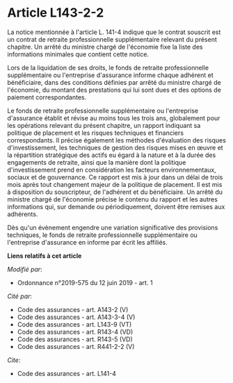 # Article L143-2-2

La notice mentionnée à l'article L. 141-4 indique que le contrat souscrit est un contrat de retraite professionnelle
supplémentaire relevant du présent chapitre. Un arrêté du ministre chargé de l'économie fixe la liste des informations
minimales que contient cette notice.

Lors de la liquidation de ses droits, le fonds de retraite professionnelle supplémentaire ou l'entreprise d'assurance informe
chaque adhérent et bénéficiaire, dans des conditions définies par arrêté du ministre chargé de l'économie, du montant des
prestations qui lui sont dues et des options de paiement correspondantes.

Le fonds de retraite professionnelle supplémentaire ou l'entreprise d'assurance établit et révise au moins tous les trois
ans, globalement pour les opérations relevant du présent chapitre, un rapport indiquant sa politique de placement et les
risques techniques et financiers correspondants. Il précise également les méthodes d'évaluation des risques d'investissement,
les techniques de gestion des risques mises en œuvre et la répartition stratégique des actifs eu égard à la nature et à la
durée des engagements de retraite, ainsi que la manière dont la politique d'investissement prend en considération les
facteurs environnementaux, sociaux et de gouvernance. Ce rapport est mis à jour dans un délai de trois mois après tout
changement majeur de la politique de placement. Il est mis à disposition du souscripteur, de l'adhérent et du bénéficiaire.
Un arrêté du ministre chargé de l'économie précise le contenu du rapport et les autres informations qui, sur demande ou
périodiquement, doivent être remises aux adhérents.

Dès qu'un évènement engendre une variation significative des provisions techniques, le fonds de retraite professionnelle
supplémentaire ou l'entreprise d'assurance en informe par écrit les affiliés.

**Liens relatifs à cet article**

_Modifié par_:

  - Ordonnance n°2019-575 du 12 juin 2019 - art. 1

_Cité par_:

  - Code des assurances - art. A143-2 (V)
  - Code des assurances - art. A143-3-4 (V)
  - Code des assurances - art. L143-9 (VT)
  - Code des assurances - art. R143-4 (VD)
  - Code des assurances - art. R143-5 (VD)
  - Code des assurances - art. R441-2-2 (V)

_Cite_:

  - Code des assurances - art. L141-4
